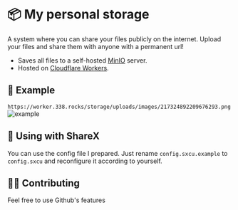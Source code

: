 # 📦 My personal storage

A system where you can share your files publicly on the internet. Upload your files and share them with anyone with a permanent url!

- Saves all files to a self-hosted [MinIO](https://min.io/) server.
- Hosted on [Cloudflare Workers](https://workers.cloudflare.com/).

## 🎁 Example

`https://worker.338.rocks/storage/uploads/images/217324892209676293.png`
![example](https://worker.338.rocks/storage/uploads/images/217324892209676293.png)

## 🚀 Using with ShareX

You can use the config file I prepared. Just rename `config.sxcu.example` to `config.sxcu` and reconfigure it according to yourself.

## 🤼‍♂️ Contributing

Feel free to use Github's features
